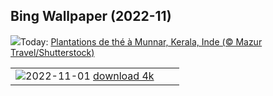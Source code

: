 ## Bing Wallpaper (2022-11)
![](https://www.bing.com/th?id=OHR.TeaPlantationsMunnar_FR-FR4915488011_UHD.jpg&w=1000)Today: [Plantations de thé à Munnar, Kerala, Inde (© Mazur Travel/Shutterstock)](https://www.bing.com/th?id=OHR.TeaPlantationsMunnar_FR-FR4915488011_UHD.jpg)

|      |      |      |
| :----: | :----: | :----: |
|![](https://www.bing.com/th?id=OHR.Calacas_FR-FR4752711220_UHD.jpg&pid=hp&w=384&h=216&rs=1&c=4)2022-11-01 [download 4k](https://www.bing.com/th?id=OHR.Calacas_FR-FR4752711220_UHD.jpg)|